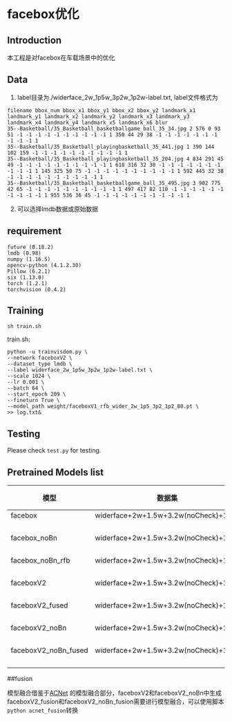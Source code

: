 # facebox优化

## Introduction

本工程是对facebox在车载场景中的优化

## Data

1. label目录为./widerface_2w_1p5w_3p2w_1p2w-label.txt, label文件格式为

```Shell
filename bbox_num bbox_x1 bbox_y1 bbox_x2 bbox_y2 landmark_x1 landmark_y1 landmark_x2 landmark_y2 landmark_x3 landmark_y3 landmark_x4 landmark_y4 landmark_x5 landmark_x6 blur
35--Basketball/35_Basketball_basketballgame_ball_35_34.jpg 2 576 0 93 51 -1 -1 -1 -1 -1 -1 -1 -1 -1 -1 1 350 44 29 38 -1 -1 -1 -1 -1 -1 -1 -1 -1 -1 1
35--Basketball/35_Basketball_playingbasketball_35_441.jpg 1 390 144 102 159 -1 -1 -1 -1 -1 -1 -1 -1 -1 -1 1
35--Basketball/35_Basketball_playingbasketball_35_204.jpg 4 834 291 45 49 -1 -1 -1 -1 -1 -1 -1 -1 -1 -1 1 618 316 32 30 -1 -1 -1 -1 -1 -1 -1 -1 -1 -1 1 145 325 50 75 -1 -1 -1 -1 -1 -1 -1 -1 -1 -1 1 592 445 32 38 -1 -1 -1 -1 -1 -1 -1 -1 -1 -1 1
35--Basketball/35_Basketball_basketballgame_ball_35_495.jpg 3 902 775 42 65 -1 -1 -1 -1 -1 -1 -1 -1 -1 -1 1 497 417 82 110 -1 -1 -1 -1 -1 -1 -1 -1 -1 -1 1 955 536 36 45 -1 -1 -1 -1 -1 -1 -1 -1 -1 -1 1
```
2. 可以选择lmdb数据或原始数据

## requirement

```Shell
future (0.18.2)
lmdb (0.98)
numpy (1.16.5)
opencv-python (4.1.2.30)
Pillow (6.2.1)
six (1.13.0)
torch (1.2.1)
torchvision (0.4.2)
```
## Training

``sh train.sh``

train.sh:
```Shell
python -u trainvisdom.py \
--network faceboxV2 \
--dataset_type lmdb \
--label widerface_2w_1p5w_3p2w_1p2w-label.txt \
--scale 1024 \
--lr 0.001 \
--batch 64 \
--start_epoch 209 \
--fineturn True \
--model_path weight/faceboxV1_rfb_wider_2w_1p5_3p2_1p2_80.pt \
>> log.txt&
```

## Testing

Please check ``test.py`` for testing.

## Pretrained Models list

模型                 | 数据集                                        | 分辨率 | 2k测试集   | 6k测试集   |
|------------------------|-----------------------------------------------|--------|---------|---------|
| facebox                | widerface\+2w\+1\.5w\+3\.2w\(noCheck\)\+1\.2w | 640    | 92\.99% | 96\.83% |
|                        |                                               | 1024   | 98\.74% | 97\.53% |
| facebox\_noBn        | widerface\+2w\+1\.5w\+3\.2w\(noCheck\)\+1\.2w | 640    | 86\.09% | 96\.42% |
|                        |                                               | 1024   | 98\.54% | 97\.52% |
| facebox\_noBn\_rfb   | widerface\+2w\+1\.5w\+3\.2w\(noCheck\)\+1\.2w | 640    | 85\.66% | 95\.91% |
|                        |                                               | 1024   | 98\.6%  | 97\.51% |
| faceboxV2              | widerface\+2w\+1\.5w\+3\.2w\(noCheck\)\+1\.2w | 640    | 88\.71% | 96\.47% |
|                        |                                               | 1024   | 98\.62% | 97\.74% |
| faceboxV2\_fused       | widerface\+2w\+1\.5w\+3\.2w\(noCheck\)\+1\.2w | 640    | 88\.97% | 96\.27% |
|                        |                                               | 1024   | 98\.52% | 97\.61% |
| faceboxV2\_noBn        | widerface\+2w\+1\.5w\+3\.2w\(noCheck\)\+1\.2w | 640    | 80\.85% | 94\.94% |
|                        |                                               | 1024   | 97\.77% | 97\.38% |
| faceboxV2\_noBn\_fused | widerface\+2w\+1\.5w\+3\.2w\(noCheck\)\+1\.2w | 640    | 80\.56% | 94\.7%  |
|                        |                                               | 1024   | 97\.66% | 97\.44% |

##fusion

模型融合借鉴于[ACNet](https://arxiv.org/abs/1908.03930) 的模型融合部分，faceboxV2和faceboxV2_noBn中生成faceboxV2_fusion和faceboxV2_noBn_fusion需要进行模型融合，可以使用脚本
``python acnet_fusion``转换




